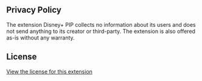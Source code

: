 ## Privacy Policy

The extension Disney+ PIP collects no information about its users and does not send anything to its creator or third-party. The extension is also offered as-is without any warranty.

## License

[View the license for this extension](https://www.google.com)
